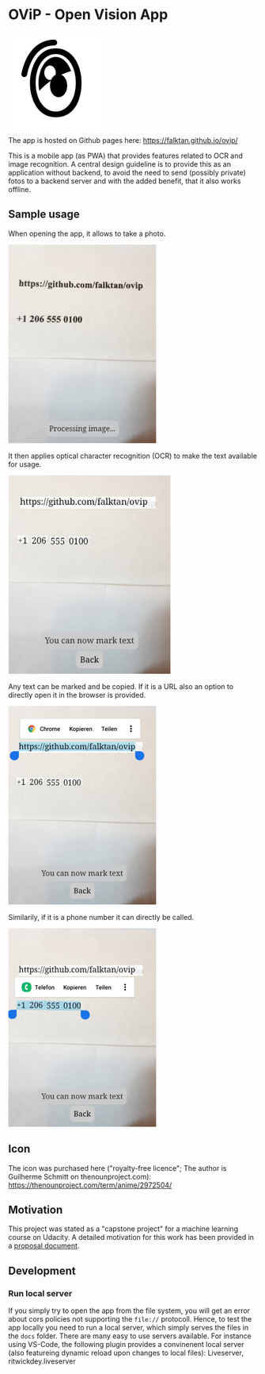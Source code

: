 # OViP - Open Vision App
![OViP Icon](docs/images/icon_192.png)

The app is hosted on Github pages here: https://falktan.github.io/ovip/

This is a mobile app (as PWA) that provides features related to OCR and image recognition. A central design guideline is to provide this as an application without backend, to avoid the need to send (possibly private) fotos to a backend server and with the added benefit, that it also works offline.

## Sample usage

When opening the app, it allows to take a photo.

<img src="sample_usage/processing.jpg" height="400">

It then applies optical character recognition (OCR) to make the text available for usage.

<img src="sample_usage/finished.jpg" height="400">

Any text can be marked and be copied. If it is a URL also an option to directly open it in the browser is provided.

<img src="sample_usage/marked_url.jpg" height="400">

Similarily, if it is a phone number it can directly be called.

<img src="sample_usage/marked_number.jpg" height="400">

## Icon
The icon was purchased here ("royalty-free licence"; The author is Guilherme Schmitt on thenounproject.com):
https://thenounproject.com/term/anime/2972504/

## Motivation
This project was stated as a "capstone project" for a machine learning course on Udacity. A detailed motivation for this work has been provided in a [proposal document](proposal.md).

## Development

### Run local server

If you simply try to open the app from the file system, you will get an error about cors policies not supporting the `file://` protocoll. Hence, to test the app locally you need to run a local server, which simply serves the files in the `docs` folder.
There are many easy to use servers available. For instance using VS-Code, the following plugin provides a convinenent local server (also featureing dynamic reload upon changes to local files): Liveserver, ritwickdey.liveserver

